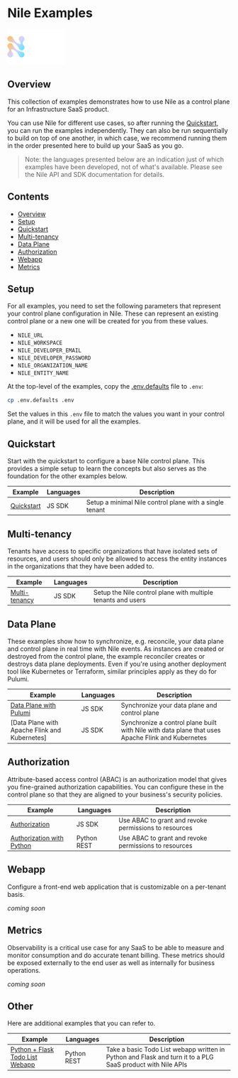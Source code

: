 # Nile Examples

![image](images/Nile-text-logo.png)

## Overview

This collection of examples demonstrates how to use Nile as a control plane for an Infrastructure SaaS product.

You can use Nile for different use cases, so after running the [Quickstart](#quickstart), you can run the examples independently.
They can also be run sequentially to build on top of one another, in which case, we recommend running them in the order presented here to build up your SaaS as you go.

> Note: the languages presented below are an indication just of which examples have been developed, not of what's available.
> Please see the Nile API and SDK documentation for details.

## Contents

* [Overview](#overview)
* [Setup](#setup)
* [Quickstart](#quickstart)
* [Multi-tenancy](#multi-tenancy)
* [Data Plane](#data-plane)
* [Authorization](#authorization)
* [Webapp](#webapp)
* [Metrics](#metrics)

## Setup

For all examples, you need to set the following parameters that represent your control plane configuration in Nile.
These can represent an existing control plane or a new one will be created for you from these values.

- `NILE_URL`
- `NILE_WORKSPACE`
- `NILE_DEVELOPER_EMAIL`
- `NILE_DEVELOPER_PASSWORD`
- `NILE_ORGANIZATION_NAME`
- `NILE_ENTITY_NAME`

At the top-level of the examples, copy the [.env.defaults](.env.defaults) file to `.env`:

```bash
cp .env.defaults .env
```

Set the values in this `.env` file to match the values you want in your control plane, and it will be used for all the examples.

## Quickstart

Start with the quickstart to configure a base Nile control plane.
This provides a simple setup to learn the concepts but also serves as the foundation for the other examples below.

| Example | Languages | Description |
|---------|-----------|-------------|
| [Quickstart](quickstart) | JS SDK | Setup a minimal Nile control plane with a single tenant |

## Multi-tenancy

Tenants have access to specific organizations that have isolated sets of resources, and users should only be allowed to access the entity instances in the organizations that they have been added to.

| Example | Languages | Description |
|---------|-----------|-------------|
| [Multi-tenancy](multi-tenancy/) | JS SDK | Setup the Nile control plane with multiple tenants and users |

## Data Plane

These examples show how to synchronize, e.g. reconcile, your data plane and control plane in real time with Nile events.
As instances are created or destroyed from the control plane, the example reconciler creates or destroys data plane deployments.
Even if you're using another deployment tool like Kubernetes or Terraform, similar principles apply as they do for Pulumi.

| Example | Languages | Description |
|---------|-----------|-------------|
| [Data Plane with Pulumi](data-plane/pulumi/) | JS SDK | Synchronize your data plane and control plane |
| [Data Plane with Apache Flink and Kubernetes] | JS SDK | Synchronize a control plane built with Nile with data plane that uses Apache Flink and Kubernetes |

## Authorization

Attribute-based access control (ABAC) is an authorization model that gives you fine-grained authorization capabilities.
You can configure these in the control plane so that they are aligned to your business's security policies.

| Example | Languages | Description |
|---------|-----------|-------------|
| [Authorization](authz/) | JS SDK | Use ABAC to grant and revoke permissions to resources |
| [Authorization with Python](authz-python/) | Python REST | Use ABAC to grant and revoke permissions to resources |

## Webapp

Configure a front-end web application that is customizable on a per-tenant basis.

_coming soon_

## Metrics

Observability is a critical use case for any SaaS to be able to measure and monitor consumption and do accurate tenant billing.
These metrics should be exposed externally to the end user as well as internally for business operations.

_coming soon_

## Other

Here are additional examples that you can refer to.

| Example | Languages | Description |
|---------|-----------|-------------|
| [Python + Flask Todo List Webapp](python-flask-todo-list/) | Python REST | Take a basic Todo List webapp written in Python and Flask and turn it to a PLG SaaS product with Nile APIs |
